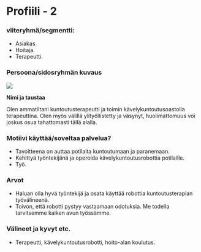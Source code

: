 # Profiili - 2



### viiteryhmä/segmentti:

* Asiakas.
* Hoitaja.
* Terapeutti.


### Persoona/sidosryhmän kuvaus

![](https://student.labranet.jamk.fi/~M3268/Ohjelmistosuunnittelu/Customer5.JPG)


**Nimi ja taustaa**

Olen ammatiltani kuntoutusterapeutti ja toimin kävelykuntoutusoastolla terapeuttina.
Olen myös välillä ylityöllistetty ja väsynyt, huolimattomuus voi joskus osua tahattomasti tällä alalla.

### Motiivi käyttää/soveltaa palvelua? 

* Tavoitteena on auttaa potilaita kuntoutumaan ja paranemaan.
* Kehittyä työntekijänä ja operoida kävelykuntoutusrobottia potilaille.
* Työ.


### Arvot  

* Haluan olla hyvä työntekijä ja osata käyttää robottia kuntoutusterapian työvälineenä.
* Toivon, että robotti pystyy vastaamaan odotuksia. Me todella tarvitsemme kaiken avun työssämme.


### Välineet ja kyvyt etc.

* Terapeutti, kävelykuntoutusrobotti, hoito-alan koulutus.